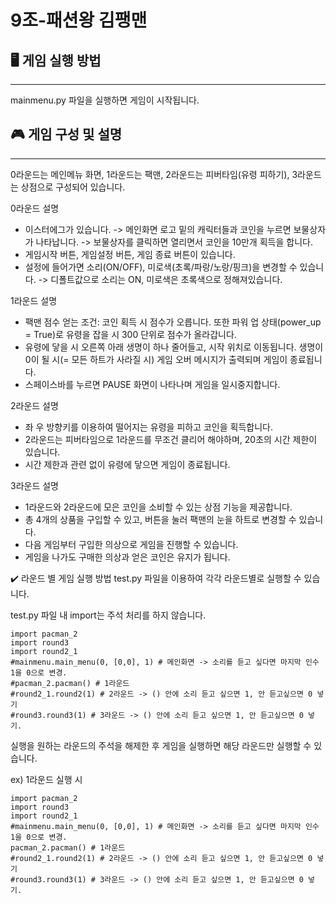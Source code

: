 # 9조-패션왕 김팽맨

## 🖥️ 게임 실행 방법
-----
mainmenu.py 파일을 실행하면 게임이 시작됩니다.

## 🎮 게임 구성 및 설명
-----
0라운드는 메인메뉴 화면, 1라운드는 팩맨, 2라운드는 피버타임(유령 피하기), 3라운드는 상점으로 구성되어 있습니다.


0라운드 설명

* 이스터에그가 있습니다. -> 메인화면 로고 밑의 캐릭터들과 코인을 누르면 보물상자가 나타납니다. -> 보물상자를 클릭하면 열리면서 코인을 10만개 획득을 합니다. 
* 게임시작 버튼, 게임설정 버튼, 게임 종료 버튼이 있습니다.
* 설정에 들어가면 소리(ON/OFF), 미로색(초록/파랑/노랑/핑크)을 변경할 수 있습니다. -> 디폴트값으로 소리는 ON, 미로색은 초록색으로 정해져있습니다.

1라운드 설명

* 팩맨 점수 얻는 조건: 코인 획득 시 점수가 오릅니다. 또한 파워 업 상태(power_up = True)로 유령을 잡을 시 300 단위로 점수가 올라갑니다.
* 유령에 닿을 시 오른쪽 아래 생명이 하나 줄어들고, 시작 위치로 이동됩니다. 생명이 0이 될 시(= 모든 하트가 사라질 시) 게임 오버 메시지가 출력되며 게임이 종료됩니다.
* 스페이스바를 누르면 PAUSE 화면이 나타나며 게임을 일시중지합니다.

2라운드 설명

* 좌 우 방향키를 이용하여 떨어지는 유령을 피하고 코인을 획득합니다.
* 2라운드는 피버타임으로 1라운드를 무조건 클리어 해야하며, 20초의 시간 제한이 있습니다.
* 시간 제한과 관련 없이 유령에 닿으면 게임이 종료됩니다.
  
3라운드 설명

* 1라운드와 2라운드에 모은 코인을 소비할 수 있는 상점 기능을 제공합니다.
* 총 4개의 상품을 구입할 수 있고, 버튼을 눌러 팩맨의 눈을 하트로 변경할 수 있습니다.
* 다음 게임부터 구입한 의상으로 게임을 진행할 수 있습니다.
* 게임을 나가도 구매한 의상과 얻은 코인은 유지가 됩니다.

  
✔️ 라운드 별 게임 실행 방법
test.py 파일을 이용하여 각각 라운드별로 실행할 수 있습니다.

test.py 파일 내 import는 주석 처리를 하지 않습니다.

    import pacman_2
    import round3
    import round2_1
    #mainmenu.main_menu(0, [0,0], 1) # 메인화면 -> 소리를 듣고 싶다면 마지막 인수 1을 0으로 변경.
    #pacman_2.pacman() # 1라운드
    #round2_1.round2(1) # 2라운드 -> () 안에 소리 듣고 싶으면 1, 안 듣고싶으면 0 넣기
    #round3.round3(1) # 3라운드 -> () 안에 소리 듣고 싶으면 1, 안 듣고싶으면 0 넣기.

실행을 원하는 라운드의 주석을 해제한 후 게임을 실행하면 해당 라운드만 실행할 수 있습니다.

ex) 1라운드 실행 시

    import pacman_2
    import round3
    import round2_1
    #mainmenu.main_menu(0, [0,0], 1) # 메인화면 -> 소리를 듣고 싶다면 마지막 인수 1을 0으로 변경.
    pacman_2.pacman() # 1라운드
    #round2_1.round2(1) # 2라운드 -> () 안에 소리 듣고 싶으면 1, 안 듣고싶으면 0 넣기
    #round3.round3(1) # 3라운드 -> () 안에 소리 듣고 싶으면 1, 안 듣고싶으면 0 넣기.
